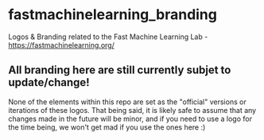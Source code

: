 # fastmachinelearning_branding
Logos &amp; Branding related to the Fast Machine Learning Lab - https://fastmachinelearning.org/

## All branding here are still currently subjet to update/change! 
None of the elements within this repo are set as the "official" versions or iterations of these logos. That being said, it is likely safe to assume that any changes made in the future will be minor, and if you need to use a logo for the time being, we won't get mad if you use the ones here :)  

